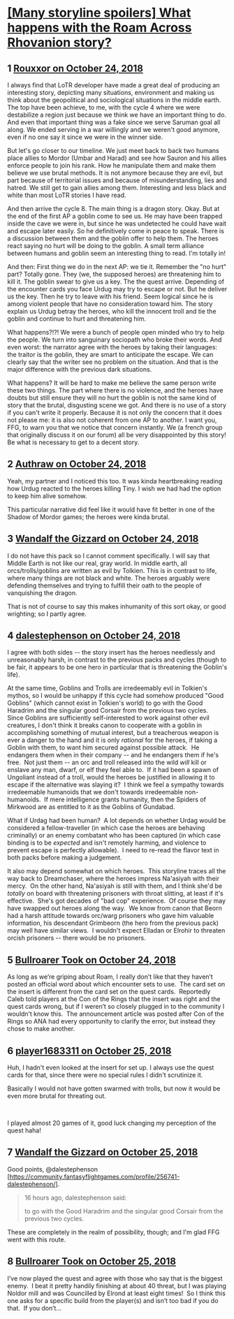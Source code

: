 # [[Many storyline spoilers] What happens with the Roam Across Rhovanion story?](https://community.fantasyflightgames.com/topic/285075-many-storyline-spoilers-what-happens-with-the-roam-across-rhovanion-story/)

## 1 [Rouxxor on October 24, 2018](https://community.fantasyflightgames.com/topic/285075-many-storyline-spoilers-what-happens-with-the-roam-across-rhovanion-story/?do=findComment&comment=3513247)

I always find that LoTR developer have made a great deal of producing an interesting story, depicting many situations, environment and making us think about the geopolitical and sociological situations in the middle earth. The top have been achieve, to me, with the cycle 4 where we were destabilize a region just because we think we have an important thing to do. And even that important thing was a fake since we serve Saruman goal all along. We ended serving in a war willingly and we weren't good anymore, even if no one say it since we were in the winner side.

But let's go closer to our timeline. We just meet back to back two humans place allies to Mordor (Umbar and Harad) and see how Sauron and his allies enforce people to join his rank. How he manipulate them and make them believe we use brutal methods. It is not anymore because they are evil, but part because of territorial issues and because of misunderstanding, lies and hatred. We still get to gain allies among them. Interesting and less black and white than most LoTR stories I have read.

And then arrive the cycle 8. The main thing is a dragon story. Okay. But at the end of the first AP a goblin come to see us. He may have been trapped inside the cave we were in, but since he was undetected he could have wait and escape later easily. So he definitively come in peace to speak. There is a discussion between them and the goblin offer to help them. The heroes react saying no hurt will be doing to the goblin. A small term alliance between humans and goblin seem an interesting thing to read. I'm totally in!

And then: First thing we do in the next AP: we tie it. Remember the "no hurt" part? Totally gone. They (we, the supposed heroes) are threatening him to kill it. The goblin swear to give us a key. The the quest arrive. Depending of the encounter cards you face Urdug may try to escape or not. But he deliver us the key. Then he try to leave with his friend. Seem logical since he is among violent people that have no consideration toward him. The story explain us Urdug betray the heroes, who kill the innocent troll and tie the goblin and continue to hurt and threatening him.

What happens?!?! We were a bunch of people open minded who try to help the people. We turn into sanguinary sociopath who broke their words. And even worst: the narrator agree with the heroes by taking their languages: the traitor is the goblin, they are smart to anticipate the escape. We can clearly say that the writer see no problem on the situation. And that is the major difference with the previous dark situations.

What happens? It will be hard to make me believe the same person write these two things. The part where there is no violence, and the heroes have doubts but still ensure they will no hurt the goblin is not the same kind of story that the brutal, disgusting scene we got. And there is no use of a story if you can't write it properly. Because it is not only the concern that it does not please me: it is also not coherent from one AP to another. I want you, FFG, to warn you that we notice that concern instantly. We (a french group that originally discuss it on our forum) all be very disappointed by this story! Be what is necessary to get to a decent story.

## 2 [Authraw on October 24, 2018](https://community.fantasyflightgames.com/topic/285075-many-storyline-spoilers-what-happens-with-the-roam-across-rhovanion-story/?do=findComment&comment=3513418)

Yeah, my partner and I noticed this too. It was kinda heartbreaking reading how Urdug reacted to the heroes killing Tiny. I wish we had had the option to keep him alive somehow.

This particular narrative did feel like it would have fit better in one of the Shadow of Mordor games; the heroes were kinda brutal.

## 3 [Wandalf the Gizzard on October 24, 2018](https://community.fantasyflightgames.com/topic/285075-many-storyline-spoilers-what-happens-with-the-roam-across-rhovanion-story/?do=findComment&comment=3513643)

I do not have this pack so I cannot comment specifically. I will say that Middle Earth is not like our real, gray world. In middle earth, all orcs/trolls/goblins are written as evil by Tolkien. This is in contrast to life, where many things are not black and white. The heroes arguably were defending themselves and trying to fulfill their oath to the people of vanquishing the dragon.

That is not of course to say this makes inhumanity of this sort okay, or good wrighting; so I partly agree.

## 4 [dalestephenson on October 24, 2018](https://community.fantasyflightgames.com/topic/285075-many-storyline-spoilers-what-happens-with-the-roam-across-rhovanion-story/?do=findComment&comment=3513742)

I agree with both sides -- the story insert has the heroes needlessly and unreasonably harsh, in contrast to the previous packs and cycles (though to be fair, it appears to be one hero in particular that is threatening the Goblin's life).

At the same time, Goblins and Trolls are irredeemably evil in Tolkien's mythos, so I would be unhappy if this cycle had somehow produced "Good Goblins" (which cannot exist in Tolkien's world) to go with the Good Haradrim and the singular good Corsair from the previous two cycles.  Since Goblins are sufficiently self-interested to work against other evil creatures, I don't think it breaks canon to cooperate with a goblin in accomplishing something of mutual interest, but a treacherous weapon is ever a danger to the hand and it is only *rational* for the heroes, if taking a Goblin with them, to want him secured against possible attack.  He endangers them when in their company -- and he endangers them if he's free.  Not just them -- an orc and troll released into the wild *will* kill or enslave any man, dwarf, or elf they feel able to.  If it had been a spawn of Ungoliant instead of a troll, would the heroes be justified in allowing it to escape if the alternative was slaying it?  I think we feel a sympathy towards irredeemable humanoids that we don't towards irredeemable non-humanoids.  If mere intelligence grants humanity, then the Spiders of Mirkwood are as entitled to it as the Goblins of Gundabad.

What if Urdag had been human?  A lot depends on whether Urdag would be considered a fellow-traveller (in which case the heroes are behaving criminally) or an enemy combatant who has been captured (in which case binding is to be *expected* and isn't remotely harming, and violence to prevent escape is perfectly allowable).  I need to re-read the flavor text in both packs before making a judgement.

It also may depend somewhat on which heroes.  This storyline traces all the way back to Dreamchaser, where the heroes impress Na'asiyah with their mercy.  On the other hand, Na'asiyah is still with them, and I think she'd be *totally* on board with threatening prisoners with throat slitting, at least if it's effective.  She's got decades of "bad cop" experience.  Of course they may have swapped out heroes along the way.  We know from canon that Beorn had a harsh attitude towards orc/warg prisoners who gave him valuable information, his descendant Grimbeorn (the hero from the previous pack) may well have similar views.  I wouldn't expect Elladan or Elrohir to threaten orcish prisoners -- there would be no prisoners.

## 5 [Bullroarer Took on October 24, 2018](https://community.fantasyflightgames.com/topic/285075-many-storyline-spoilers-what-happens-with-the-roam-across-rhovanion-story/?do=findComment&comment=3513871)

As long as we’re griping about Roam, I really don’t like that they haven’t posted an official word about which encounter sets to use.  The card set on the insert is different from the card set on the quest cards.  Reportedly Caleb told players at the Con of the Rings that the insert was right and the quest cards wrong, but if I weren’t so closely plugged in to the community I wouldn’t know this.  The announcement article was posted after Con of the Rings so ANA had every opportunity to clarify the error, but instead they chose to make another.

## 6 [player1683311 on October 25, 2018](https://community.fantasyflightgames.com/topic/285075-many-storyline-spoilers-what-happens-with-the-roam-across-rhovanion-story/?do=findComment&comment=3514212)

Huh, I hadn't even looked at the insert for set up. I always use the quest cards for that, since there were no special rules I didn't scrutinize it. 

Basically I would not have gotten swarmed with trolls, but now it would be even more brutal for threating out. 

 

I played almost 20 games of it, good luck changing my perception of the quest haha!

## 7 [Wandalf the Gizzard on October 25, 2018](https://community.fantasyflightgames.com/topic/285075-many-storyline-spoilers-what-happens-with-the-roam-across-rhovanion-story/?do=findComment&comment=3514378)

Good points, @dalestephenson [https://community.fantasyflightgames.com/profile/256741-dalestephenson/].

> 16 hours ago, dalestephenson said:
> 
> to go with the Good Haradrim and the singular good Corsair from the previous two cycles.

These are completely in the realm of possibility, though; and I'm glad FFG went with this route.

## 8 [Bullroarer Took on October 25, 2018](https://community.fantasyflightgames.com/topic/285075-many-storyline-spoilers-what-happens-with-the-roam-across-rhovanion-story/?do=findComment&comment=3514498)

I’ve now played the quest and agree with those who say that is the biggest enemy.  I beat it pretty handily finishing at about 40 threat, but I was playing Noldor mill and was Councilled by Elrond at least eight times!  So I think this one asks for a specific build from the player(s) and isn’t too bad if you do that.  If you don’t...

